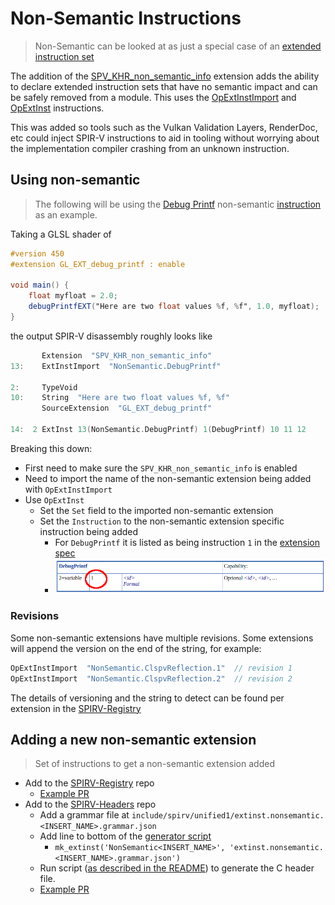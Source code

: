 # Non-Semantic Instructions

> Non-Semantic can be looked at as just a special case of an [extended instruction set](./extended_instruction_sets.md)

The addition of the [SPV_KHR_non_semantic_info](http://htmlpreview.github.io/?https://github.com/KhronosGroup/SPIRV-Registry/blob/master/extensions/KHR/SPV_KHR_non_semantic_info.html) extension adds the ability to declare extended instruction sets that have no semantic impact and can be safely removed from a module. This uses the [OpExtInstImport](https://www.khronos.org/registry/spir-v/specs/unified1/SPIRV.html#OpExtInstImport) and [OpExtInst](https://www.khronos.org/registry/spir-v/specs/unified1/SPIRV.html#OpExtInst) instructions.

This was added so tools such as the Vulkan Validation Layers, RenderDoc, etc could inject SPIR-V instructions to aid in tooling without worrying about the implementation compiler crashing from an unknown instruction.

## Using non-semantic

> The following will be using the [Debug Printf](https://vulkan.lunarg.com/doc/sdk/latest/windows/debug_printf.html) non-semantic [instruction](http://htmlpreview.github.io/?https://github.com/KhronosGroup/SPIRV-Registry/blob/master/nonsemantic/NonSemantic.DebugPrintf.html) as an example.

Taking a GLSL shader of

```glsl
#version 450
#extension GL_EXT_debug_printf : enable

void main() {
    float myfloat = 2.0;
    debugPrintfEXT("Here are two float values %f, %f", 1.0, myfloat);
}
```

the output SPIR-V disassembly roughly looks like

```swift
       Extension  "SPV_KHR_non_semantic_info"
13:    ExtInstImport  "NonSemantic.DebugPrintf"

2:     TypeVoid
10:    String  "Here are two float values %f, %f"
       SourceExtension  "GL_EXT_debug_printf"

14:  2 ExtInst 13(NonSemantic.DebugPrintf) 1(DebugPrintf) 10 11 12
```

Breaking this down:

- First need to make sure the `SPV_KHR_non_semantic_info` is enabled
- Need to import the name of the non-semantic extension being added with `OpExtInstImport`
- Use `OpExtInst`
    - Set the `Set` field to the imported non-semantic extension
    - Set the `Instruction` to the non-semantic extension specific instruction being added
        - For `DebugPrintf` it is listed as being instruction `1` in the [extension spec](http://htmlpreview.github.io/?https://github.com/KhronosGroup/SPIRV-Registry/blob/master/extensions/KHR/SPV_KHR_non_semantic_info.html)
        - ![nonsemantic_debugprintf.png](../images/nonsemantic_debugprintf.png)

### Revisions

Some non-semantic extensions have multiple revisions. Some extensions will append the version on the end of the string, for example:

```swift
OpExtInstImport  "NonSemantic.ClspvReflection.1"  // revision 1
OpExtInstImport  "NonSemantic.ClspvReflection.2"  // revision 2
```

The details of versioning and the string to detect can be found per extension in the [SPIRV-Registry](https://github.com/KhronosGroup/SPIRV-Registry/tree/main/nonsemantic)

## Adding a new non-semantic extension

> Set of instructions to get a non-semantic extension added

- Add to the [SPIRV-Registry](https://github.com/KhronosGroup/SPIRV-Registry/tree/master/nonsemantic) repo
    - [Example PR](https://github.com/KhronosGroup/SPIRV-Registry/pull/61/files)
- Add to the [SPIRV-Headers](https://github.com/KhronosGroup/SPIRV-Headers) repo
    - Add a grammar file at `include/spirv/unified1/extinst.nonsemantic.<INSERT_NAME>.grammar.json`
    - Add line to bottom of the [generator script](https://github.com/KhronosGroup/SPIRV-Headers/blob/master/tools/buildHeaders/bin/makeExtinstHeaders.py)
        - `mk_extinst('NonSemantic<INSERT_NAME>', 'extinst.nonsemantic.<INSERT_NAME>.grammar.json')`
    - Run script ([as described in the README](https://github.com/KhronosGroup/SPIRV-Headers#generating-c-headers-for-extended-instruction-sets)) to generate the C header file.
    - [Example PR](https://github.com/KhronosGroup/SPIRV-Headers/pull/145/files)